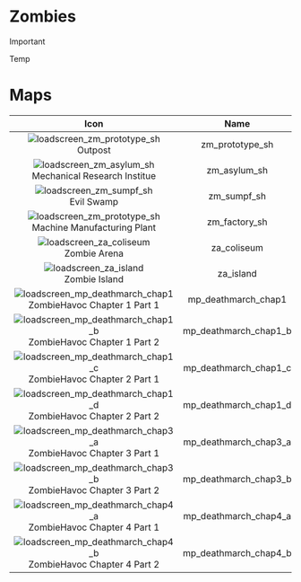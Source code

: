 # Zombies

> [!IMPORTANT]
> 
> Temp

# Maps

| Icon | Name | 
| :--: | :--: | 
![loadscreen_zm_prototype_sh](https://github.com/user-attachments/assets/d83d6fbd-a76d-4d0b-9530-0232b338a56b)<br> Outpost | zm_prototype_sh |
![loadscreen_zm_asylum_sh](https://github.com/user-attachments/assets/6472922c-8527-4e5c-8ad8-b3921a8d4896)<br> Mechanical Research Institue | zm_asylum_sh |
![loadscreen_zm_sumpf_sh](https://github.com/user-attachments/assets/9a927b7c-6ca8-4cf9-8fa0-146d7ad27c3b)<br> Evil Swamp | zm_sumpf_sh |
![loadscreen_zm_prototype_sh](https://github.com/user-attachments/assets/e46613bd-df3d-48e5-bb5b-9b8848cc0e78)<br> Machine Manufacturing Plant | zm_factory_sh |
![loadscreen_za_coliseum](https://github.com/user-attachments/assets/bf14f491-d640-4607-afc4-416abf9e9d0a)<br> Zombie Arena | za_coliseum |
![loadscreen_za_island](https://github.com/user-attachments/assets/40c04f09-0f5d-4dd0-a992-99ba8a4b079e)<br> Zombie Island | za_island |
![loadscreen_mp_deathmarch_chap1](https://github.com/user-attachments/assets/96299853-9ae4-42ad-a71a-56ee099d197d)<br> ZombieHavoc Chapter 1 Part 1 | mp_deathmarch_chap1 |
![loadscreen_mp_deathmarch_chap1_b](https://github.com/user-attachments/assets/f9e9f231-5cc6-4d8e-9569-0bcd2bce44ba)<br> ZombieHavoc Chapter 1 Part 2 | mp_deathmarch_chap1_b |
![loadscreen_mp_deathmarch_chap1_c](https://github.com/user-attachments/assets/34f69f6e-a9a5-4438-b938-17fbc1eb6ea6)<br> ZombieHavoc Chapter 2 Part 1 | mp_deathmarch_chap1_c |
![loadscreen_mp_deathmarch_chap1_d](https://github.com/user-attachments/assets/88d0f47d-8c2a-4eab-874b-ae117d7aac3c)<br> ZombieHavoc Chapter 2 Part 2 | mp_deathmarch_chap1_d |
![loadscreen_mp_deathmarch_chap3_a](https://github.com/user-attachments/assets/21e9a454-4d40-4d95-97d7-26f3b386791e)<br> ZombieHavoc Chapter 3 Part 1 | mp_deathmarch_chap3_a |
![loadscreen_mp_deathmarch_chap3_b](https://github.com/user-attachments/assets/b8b9f9bb-baab-4568-b4e8-c51a10c592b2)<br> ZombieHavoc Chapter 3 Part 2 | mp_deathmarch_chap3_b |
![loadscreen_mp_deathmarch_chap4_a](https://github.com/user-attachments/assets/5df947f7-e7ff-4e4a-aac8-35c012a584ba)<br> ZombieHavoc Chapter 4 Part 1 | mp_deathmarch_chap4_a |
![loadscreen_mp_deathmarch_chap4_b](https://github.com/user-attachments/assets/a42f04db-3035-42bc-984e-077939981d2a)<br> ZombieHavoc Chapter 4 Part 2 | mp_deathmarch_chap4_b |
